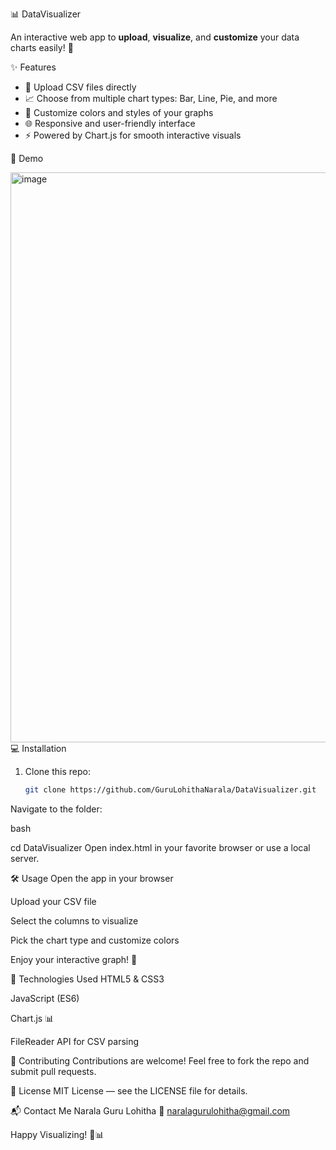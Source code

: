 📊 DataVisualizer

An interactive web app to **upload**, **visualize**, and **customize** your data charts easily! 🎉

✨ Features

- 📁 Upload CSV files directly  
- 📈 Choose from multiple chart types: Bar, Line, Pie, and more  
- 🎨 Customize colors and styles of your graphs  
- 🌐 Responsive and user-friendly interface  
- ⚡ Powered by Chart.js for smooth interactive visuals

🚀 Demo

<img width="1876" height="912" alt="image" src="https://github.com/user-attachments/assets/52e69a0c-bc43-43e3-b9ab-14f009fd9a43" />
 💻 Installation

1. Clone this repo:  
   ```bash
   git clone https://github.com/GuruLohithaNarala/DataVisualizer.git
Navigate to the folder:

bash

cd DataVisualizer
Open index.html in your favorite browser or use a local server.

🛠 Usage
Open the app in your browser

Upload your CSV file

Select the columns to visualize

Pick the chart type and customize colors

Enjoy your interactive graph! 🎉

🧰 Technologies Used
HTML5 & CSS3

JavaScript (ES6)

Chart.js 📊

FileReader API for CSV parsing

🤝 Contributing
Contributions are welcome!
Feel free to fork the repo and submit pull requests.

📄 License
MIT License — see the LICENSE file for details.

📬 Contact Me
Narala Guru Lohitha
📧 naralagurulohitha@gmail.com

Happy Visualizing! 🚀📊
